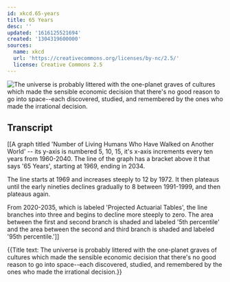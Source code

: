 ```yaml
---
id: xkcd.65-years
title: 65 Years
desc: ''
updated: '1616125521694'
created: '1304319600000'
sources:
  name: xkcd
  url: 'https://creativecommons.org/licenses/by-nc/2.5/'
  license: Creative Commons 2.5
---
```

![The universe is probably littered with the one-planet graves of cultures which made the sensible economic decision that there's no good reason to go into space--each discovered, studied, and remembered by the ones who made the irrational decision.](https://imgs.xkcd.com/comics/65_years.png)

## Transcript
[[A graph titled 'Number of Living Humans Who Have Walked on Another World' -- its y-axis is numbered 5, 10, 15, it's x-axis increments every ten years from 1960-2040. The line of the graph has a bracket above it that says '65 Years', starting at 1969, ending in 2034. 

The line starts at 1969 and increases steeply to 12 by 1972. It then plateaus until the early nineties declines gradually to 8 between 1991-1999, and then plateaus again.

From 2020-2035, which is labeled 'Projected Actuarial Tables', the line branches into three and begins to decline more steeply to zero. The area between the first and second branch is shaded and labeled '5th percentile' and the area between the second and third branch is shaded and labeled '95th percentile.']] 

{{Title text: The universe is probably littered with the one-planet graves of cultures which made the sensible economic decision that there's no good reason to go into space--each discovered, studied, and remembered by the ones who made the irrational decision.}}
